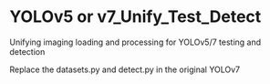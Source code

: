 # YOLOv5 or v7_Unify_Test_Detect
Unifying imaging loading and processing for YOLOv5/7 testing and detection

Replace the datasets.py and detect.py in the original YOLOv7

